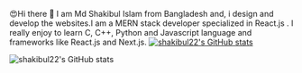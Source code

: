 😍Hi there 👋
I am Md Shakibul Islam from Bangladesh and, i design and develop the websites.I am a MERN stack developer specialized in React.js . I really enjoy to learn C, C++, Python and Javascript language and frameworks like React.js and Next.js.
[![shakibul22's GitHub stats](https://github-readme-stats.vercel.app/api?username=shakibul22)](https://github.com/shakibul22/github-readme-stats)

![shakibul22's GitHub stats](https://github-readme-stats.vercel.app/api?username=shakibul22&show_icons=true&theme=radical)

